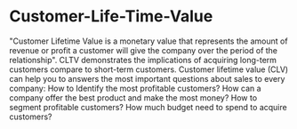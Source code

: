 # Customer-Life-Time-Value
"Customer Lifetime Value is a monetary value that represents the amount of revenue or profit a customer will give the company over the period of the relationship".
 CLTV demonstrates the implications of acquiring long-term customers compare to short-term customers.
 Customer lifetime value (CLV) can help you to answers the most important questions about sales to every company: 
   How to Identify the most profitable customers? 
   How can a company offer the best product and make the most money? 
   How to segment profitable customers? 
   How much budget need to spend to acquire customers?
